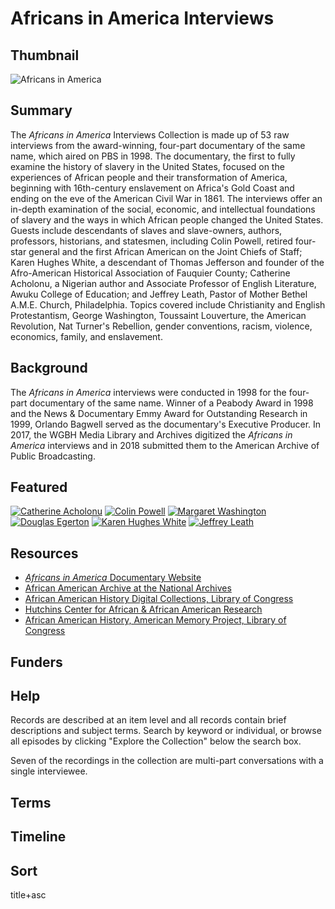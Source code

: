 # Africans in America Interviews

## Thumbnail

![Africans in America](https://s3.amazonaws.com/americanarchive.org/special-collections/africans-in-america.jpg "Africans in America")

## Summary

The <em>Africans in America</em> Interviews Collection is made up of 53 raw interviews from the award-winning, four-part documentary of the same name, which aired on PBS in 1998. The documentary, the first to fully examine the history of slavery in the United States, focused on the experiences of African people and their transformation of America, beginning with 16th-century enslavement on Africa's Gold Coast and ending on the eve of the American Civil War in 1861. The interviews offer an in-depth examination of the social, economic, and intellectual foundations of slavery and the ways in which African people changed the United States. Guests include descendants of slaves and slave-owners, authors, professors, historians, and statesmen, including Colin Powell, retired four-star general and the first African American on the Joint Chiefs of Staff; Karen Hughes White, a descendant of Thomas Jefferson and founder of the Afro-American Historical Association of Fauquier County; Catherine Acholonu, a Nigerian author and Associate Professor of English Literature, Awuku College of Education; and Jeffrey Leath, Pastor of Mother Bethel A.M.E. Church, Philadelphia. Topics covered include Christianity and English Protestantism, George Washington, Toussaint Louverture, the American Revolution, Nat Turner's Rebellion, gender conventions, racism, violence, economics, family, and enslavement.

## Background

The <em>Africans in America</em> interviews were conducted in 1998 for the four-part documentary of the same name. Winner of a Peabody Award in 1998 and the News & Documentary Emmy Award for Outstanding Research in 1999, Orlando Bagwell served as the documentary's Executive Producer. In 2017, the WGBH Media Library and Archives digitized the <em>Africans in America</em> interviews and in 2018 submitted them to the American Archive of Public Broadcasting.

## Featured

[![Catherine Acholonu](https://s3.amazonaws.com/americanarchive.org/special-collections/cpb-aacip_15-f76639m612.jpg)](/catalog/cpb-aacip_15-f76639m612)
[![Colin Powell](https://s3.amazonaws.com/americanarchive.org/special-collections/cpb-aacip_15-qj77s7jx63_1.jpg)](/catalog/cpb-aacip_15-qj77s7jx63)
[![Margaret Washington](https://s3.amazonaws.com/americanarchive.org/special-collections/cpb-aacip_15-c824b2z52k_1.jpg)](/catalog/cpb-aacip_15-c824b2z52k)
[![Douglas Egerton](https://s3.amazonaws.com/americanarchive.org/special-collections/cpb-aacip_15-d795718p1p_1.jpg)](/catalog/cpb-aacip_15-d795718p1p)
[![Karen Hughes White](https://s3.amazonaws.com/americanarchive.org/special-collections/cpb-aacip_15-7m03x84j26_1.jpg)](/catalog/cpb-aacip_15-7m03x84j26)
[![Jeffrey Leath](https://s3.amazonaws.com/americanarchive.org/special-collections/cpb-aacip_15-w950g3j70v_1.jpg)](/catalog/cpb-aacip_15-w950g3j70v)

## Resources

- [<em>Africans in America</em> Documentary Website](http://www.pbs.org/wgbh/aia/home.html)
- [African American Archive at the National Archives](https://www.archives.gov/research/african-americans)
- [African American History Digital Collections, Library of Congress](https://www.loc.gov/collections/?fa=subject%3Aafrican+american+history)
- [Hutchins Center for African & African American Research](http://dubois.fas.harvard.edu/)
- [African American History, American Memory Project, Library of Congress](https://memory.loc.gov/ammem/browse/ListSome.php?category=African%20American%20History)

## Funders

## Help

Records are described at an item level and all records contain brief descriptions and subject terms. Search by keyword or individual, or browse all episodes by clicking "Explore the Collection" below the search box.

Seven of the recordings in the collection are multi-part conversations with a single interviewee.

## Terms

## Timeline

## Sort

title+asc
